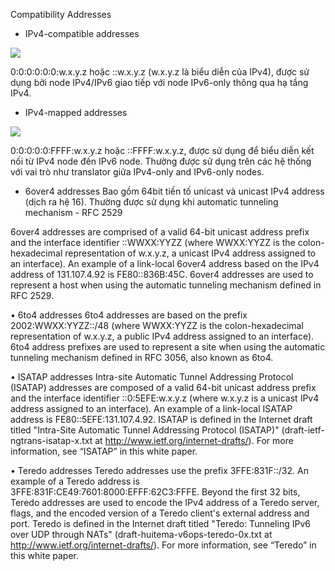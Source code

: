 Compatibility Addresses

- IPv4-compatible addresses

![](images/img2.png)

0:0:0:0:0:0:w.x.y.z hoặc ::w.x.y.z (w.x.y.z là biểu diễn của IPv4), được sử dụng bởi node IPv4/IPv6 giao tiếp với node IPv6-only thông qua hạ tầng IPv4.

- IPv4-mapped addresses

![](images/img3.png)

0:0:0:0:0:FFFF:w.x.y.z hoặc ::FFFF:w.x.y.z, được sử dụng để biểu diễn kết nối từ IPv4 node đến IPv6 node. Thường được sử dụng trên các hệ thống với vai trò như translator giữa IPv4-only and IPv6-only nodes.

- 6over4 addresses
Bao gồm 64bit tiền tố unicast và unicast IPv4 address (dịch ra hệ 16). Thường được sử dụng khi automatic tunneling mechanism - RFC 2529




6over4 addresses are comprised of a valid 64-bit unicast address prefix and the interface identifier ::WWXX:YYZZ (where WWXX:YYZZ is the colon-hexadecimal representation of w.x.y.z, a unicast IPv4 address assigned to an interface). An example of a link-local 6over4 address based on the IPv4 address of 131.107.4.92 is FE80::836B:45C. 6over4 addresses are used to represent a host when using the automatic tunneling mechanism defined in RFC 2529. 

•	6to4 addresses
6to4 addresses are based on the prefix 2002:WWXX:YYZZ::/48 (where WWXX:YYZZ is the colon-hexadecimal representation of w.x.y.z, a public IPv4 address assigned to an interface). 6to4 address prefixes are used to represent a site when using the automatic tunneling mechanism defined in RFC 3056, also known as 6to4.

•	ISATAP addresses
Intra-site Automatic Tunnel Addressing Protocol (ISATAP) addresses are composed of a valid 64-bit unicast address prefix and the interface identifier ::0:5EFE:w.x.y.z (where w.x.y.z is a unicast IPv4 address assigned to an interface). An example of a link-local ISATAP address is FE80::5EFE:131.107.4.92. ISATAP is defined in the Internet draft titled "Intra-Site Automatic Tunnel Addressing Protocol (ISATAP)" (draft-ietf-ngtrans-isatap-x.txt at http://www.ietf.org/internet-drafts/). For more information, see “ISATAP” in this white paper.

•	Teredo addresses
Teredo addresses use the prefix 3FFE:831F::/32. An example of a Teredo address is 3FFE:831F:CE49:7601:8000:EFFF:62C3:FFFE. Beyond the first 32 bits, Teredo addresses are used to encode the IPv4 address of a Teredo server, flags, and the encoded version of a Teredo client's external address and port. Teredo is defined in the Internet draft titled "Teredo: Tunneling IPv6 over UDP through NATs" (draft-huitema-v6ops-teredo-0x.txt at http://www.ietf.org/internet-drafts/). For more information, see “Teredo” in this white paper.
